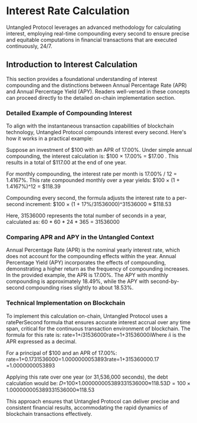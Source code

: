 # Interest Rate Calculation

Untangled Protocol leverages an advanced methodology for calculating interest, employing real-time compounding every second to ensure precise and equitable computations in financial transactions that are executed continuously, 24/7.

## Introduction to Interest Calculation

This section provides a foundational understanding of interest compounding and the distinctions between Annual Percentage Rate (APR) and Annual Percentage Yield (APY). Readers well-versed in these concepts can proceed directly to the detailed on-chain implementation section.

### Detailed Example of Compounding Interest

To align with the instantaneous transaction capabilities of blockchain technology, Untangled Protocol compounds interest every second. Here's how it works in a practical example:

Suppose an investment of $100 with an APR of 17.00%. Under simple annual compounding, the interest calculation is: $100 × 17.00% = $17.00 . This results in a total of $117.00 at the end of one year.

For monthly compounding, the interest rate per month is 17.00% / 12 = 1.4167%. This rate compounded monthly over a year yields: $100 × (1 + 1.4167%)^12 = $118.39

Compounding every second, the formula adjusts the interest rate to a per-second increment: $100 × (1 + 17%/31536000)^31536000 ≈ $118.53 

Here, 31536000 represents the total number of seconds in a year, calculated as: 60 * 60 * 24 * 365 = 31536000 

### Comparing APR and APY in the Untangled Context

Annual Percentage Rate (APR) is the nominal yearly interest rate, which does not account for the compounding effects within the year.
Annual Percentage Yield (APY) incorporates the effects of compounding, demonstrating a higher return as the frequency of compounding increases.
In the provided example, the APR is 17.00%. The APY with monthly compounding is approximately 18.49%, while the APY with second-by-second compounding rises slightly to about 18.53%.

### Technical Implementation on Blockchain

To implement this calculation on-chain, Untangled Protocol uses a ratePerSecond formula that ensures accurate interest accrual over any time span, critical for the continuous transaction environment of blockchain. The formula for this rate is: rate=1+𝑖31536000rate=1+31536000i​Where 𝑖i is the APR expressed as a decimal.

For a principal of $100 and an APR of 17.00%: rate=1+0.1731536000=1.0000000053893rate=1+315360000.17​=1.0000000053893

Applying this rate over one year (or 31,536,000 seconds), the debt calculation would be: 𝐷=100×1.000000005389331536000≈$118.53D=100×1.000000005389331536000≈$118.53

This approach ensures that Untangled Protocol can deliver precise and consistent financial results, accommodating the rapid dynamics of blockchain transactions effectively.

<!-- ## Debt calculation

Interest on a debt is compounded on a secondly basis. Upon receiving a repayment, the Untangled pool automatically calculates the accrued interest up to that point and combines it with the remaining portion of the original debt to determine the total repayment due from the Originator. With the total debt owed up to that point established, the smart contract recalculates the principal balance of the debt following the Originator's repayment by deducting the repayment amount from the total debt.

We have the formular for debt calculation:

*totalDebt = currentPrincipal × (1  + interestRate / secondsPerYear) ^ (currentTimestamp - lastRepaymentTimestamp)*

*updatedPrincipal = totalDebt - repaymentAmount*

To further understand the calculation, please have a look at the below example:

On Jan 1st, the Originator had $600k drawdown with 17% interest per year.

On Jan 31st, the total repay is expected to be $600k × (1+ 17%/31536000) ^ (31 × 24 × 60 × 60) = $608,725

Feb 7th, the total repay is $600k × (1+ 17%/31536000)^ (38 × 24 × 60 × 60) = $610,713

Suppose Originator repay $100k for January, so they are expected to have the new principal to be $608,725.

But since the repayment only made it to the smart contract until Feb 7th, that make the new principal turn out to be $610,713. Hence the next repayment will be calculated base on this new principal. -->


